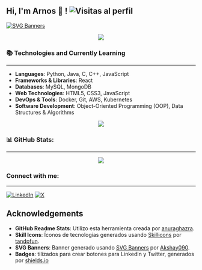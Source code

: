 ## Hi, I'm Arnos 👋 ! ![Visitas al perfil](https://komarev.com/ghpvc/?username=ArnosShadow&color=red)


[![SVG Banners](https://svg-banners.vercel.app/api?type=typeWriter&text1=Arnos%20%20%20%20%20%20%20%20[Perfil%20en%20desarrollo]&width=800&height=300)](https://github.com/Akshay090/svg-banners)


<p  style="text-align: center;">
  <img src="https://github-readme-stats.vercel.app/api?username=ArnosShadow&show_icons=true&theme=dark&title_color=ffffff&text_color=5f96c7" />
</p>


### 📚 Technologies and Currently Learning
------

- **Languages**: Python, Java, C, C++, JavaScript
- **Frameworks & Libraries**: React
- **Databases**: MySQL, MongoDB
- **Web Technologies**: HTML5, CSS3, JavaScript
- **DevOps & Tools**: Docker, Git, AWS, Kubernetes
- **Software Development**: Object-Oriented Programming (OOP), Data Structures & Algorithms
  
<p  style="text-align: center;">
  <img src="https://skillicons.dev/icons?i=react,aws,python,java,c,cpp,js,mysql,mongo,html,css,docker,git,kubernetes&perline=7" />
</p>

### 📊 GitHub Stats:
------
<p  style="text-align: center;">
  <img src="https://github-readme-stats.vercel.app/api/top-langs/?username=ArnosShadow&layout=compact&theme=dark&text_color=5f96c7" />
</p>

### Connect with me:
------  

[![LinkedIn](https://img.shields.io/badge/-LinkedIn-0077B5?style=for-the-badge&logo=linkedin&logoColor=black)](https://es.linkedin.com/in/francisco-jos%C3%A9-jaraba-est%C3%A9vez-a16bb7265)   [![X](https://img.shields.io/badge/-Twitter-0077B5?style=for-the-badge&logo=X&logoColor=black)](https://x.com/Arnos41454382)

## Acknowledgements
- **GitHub Readme Stats**: Utilizo esta herramienta creada por [anuraghazra](https://github.com/anuraghazra).
- **Skill Icons**: Íconos de tecnologías generados usando [Skillicons](https://skillicons.dev/) por [tandpfun](https://github.com/tandpfun).
- **SVG Banners**: Banner generado usando [SVG Banners](https://github.com/Akshay090/svg-banners) por [Akshay090](https://github.com/Akshay090).
- **Badges**: tilizados para crear botones para LinkedIn y Twitter, generados por [shields.io](https://shields.io/)